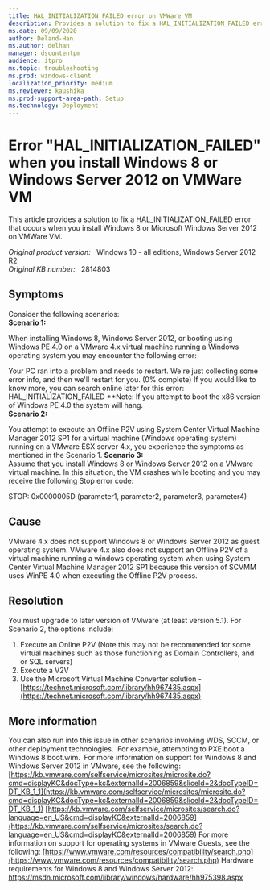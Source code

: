 ```yaml
---
title: HAL_INITIALIZATION_FAILED error on VMWare VM
description: Provides a solution to fix a HAL_INITIALIZATION_FAILED error that occurs when you install Windows 8 or Microsoft Windows Server 2012 on VMWare VM.
ms.date: 09/09/2020
author: Deland-Han
ms.author: delhan
manager: dscontentpm
audience: itpro
ms.topic: troubleshooting
ms.prod: windows-client
localization_priority: medium
ms.reviewer: kaushika
ms.prod-support-area-path: Setup
ms.technology: Deployment
---
```

# Error "HAL_INITIALIZATION_FAILED" when you install Windows 8 or Windows Server 2012 on VMWare VM

This article provides a solution to fix a HAL_INITIALIZATION_FAILED error that occurs when you install Windows 8 or Microsoft Windows Server 2012 on VMWare VM.

_Original product version:_ &nbsp; Windows 10 - all editions, Windows Server 2012 R2  
_Original KB number:_ &nbsp; 2814803

## Symptoms

Consider the following scenarios:  
 **Scenario 1:**  

When installing Windows 8, Windows Server 2012, or booting using Windows PE 4.0 on a VMware 4.x virtual machine running a Windows operating system you may encounter the following error: 

Your PC ran into a problem and needs to restart. We're just collecting some error info, and then we'll restart for you. (0% complete) 
 If you would like to know more, you can search online later for this error: HAL_INITIALIZATION_FAILED 
 **Note: If you attempt to boot the x86 version of Windows PE 4.0 the system will hang.  
 **Scenario 2:**  

You attempt to execute an Offline P2V using System Center Virtual Machine Manager 2012 SP1 for a virtual machine (Windows operating system) running on a VMware ESX server 4.x, you experience the symptoms as mentioned in the Scenario 1. 
 **Scenario 3:**  
 Assume that you install Windows 8 or Windows Server 2012 on a VMware virtual machine. In this situation, the VM crashes while booting and you may receive the following Stop error code:

STOP: 0x0000005D (parameter1, parameter2, parameter3, parameter4) 

## Cause

VMware 4.x does not support Windows 8 or Windows Server 2012 as guest operating system. VMware 4.x also does not support an Offline P2V of a virtual machine running a windows operating system when using System Center Virtual Machine Manager 2012 SP1 because this version of SCVMM uses WinPE 4.0 when executing the Offline P2V process. 

## Resolution

You must upgrade to later version of VMware (at least version 5.1). 
 For Scenario 2, the options include: 
1. Execute an Online P2V (Note this may not be recommended for some virtual machines such as those functioning as Domain Controllers, and or SQL servers) 
2. Execute a V2V 
3. Use the Microsoft Virtual Machine Converter solution - [https://technet.microsoft.com/library/hh967435.aspx](https://technet.microsoft.com/library/hh967435.aspx) 

## More information

You can also run into this issue in other scenarios involving WDS, SCCM, or other deployment technologies.  For example, attempting to PXE boot a Windows 8 boot.wim. 
For more information on support for Windows 8 and Windows Server 2012 in VMware, see the following: [https://kb.vmware.com/selfservice/microsites/microsite.do?cmd=displayKC&docType=kc&externalId=2006859&sliceId=2&docTypeID=DT_KB_1_1](https://kb.vmware.com/selfservice/microsites/microsite.do?cmd=displayKC&docType=kc&externalId=2006859&sliceId=2&docTypeID=DT_KB_1_1) 
 [https://kb.vmware.com/selfservice/microsites/search.do?language=en_US&cmd=displayKC&externalId=2006859](https://kb.vmware.com/selfservice/microsites/search.do?language=en_US&cmd=displayKC&externalId=2006859) 
For more information on support for operating systems in VMware Guests, see the following: [https://www.vmware.com/resources/compatibility/search.php](https://www.vmware.com/resources/compatibility/search.php) 
Hardware requirements for Windows 8 and Windows Server 2012: [https://msdn.microsoft.com/library/windows/hardware/hh975398.aspx <!--ERROR-->](https://msdn.microsoft.com/library/windows/hardware/hh975398.aspx)
